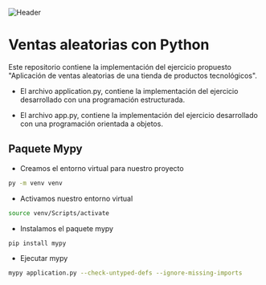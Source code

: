 ![Header](https://i.im.ge/2022/09/26/1w8lCz.repo-rand-sales.jpg)

# Ventas aleatorias con Python

Este repositorio contiene la implementación del ejercicio propuesto "Aplicación de ventas aleatorias de una tienda de productos tecnológicos".

* El archivo application.py, contiene la implementación del ejercicio desarrollado con una programación estructurada.

* El archivo app.py, contiene la implementación del ejercicio desarrollado con una programación orientada a objetos.

## Paquete Mypy

* Creamos el entorno virtual para nuestro proyecto

```bash
py -m venv venv
```

* Activamos nuestro entorno virtual

```bash
source venv/Scripts/activate
```

* Instalamos el paquete mypy

```bash
pip install mypy
```

* Ejecutar mypy

```bash
mypy application.py --check-untyped-defs --ignore-missing-imports
```